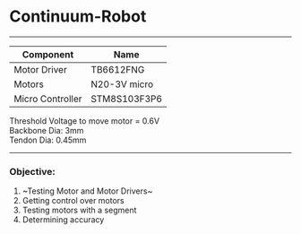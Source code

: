 # Continuum-Robot

___
| Component | Name |
| -- | -- |
|Motor Driver | TB6612FNG|  
|Motors | N20-3V micro|  
|Micro Controller | STM8S103F3P6|  

Threshold Voltage to move motor = 0.6V  
Backbone Dia: 3mm  
Tendon Dia: 0.45mm
___

### Objective:
1. ~Testing Motor and Motor Drivers~
2. Getting control over motors
3. Testing motors with a segment
4. Determining accuracy
